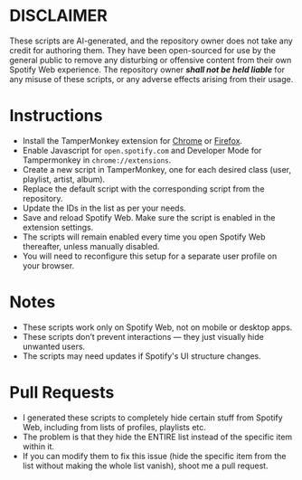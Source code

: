 # DISCLAIMER
These scripts are AI-generated, and the repository owner does not take any credit for authoring them. They have been open-sourced for use by the general public to remove any disturbing or offensive content from their own Spotify Web experience. The repository owner ***shall not be held liable*** for any misuse of these scripts, or any adverse effects arising from their usage.

# Instructions
- Install the TamperMonkey extension for [Chrome](https://chromewebstore.google.com/detail/tampermonkey/dhdgffkkebhmkfjojejmpbldmpobfkfo) or [Firefox](https://addons.mozilla.org/en-US/firefox/addon/tampermonkey/).
- Enable Javascript for ```open.spotify.com``` and Developer Mode for Tampermonkey in ```chrome://extensions```.
- Create a new script in TamperMonkey, one for each desired class (user, playlist, artist, album).
- Replace the default script with the corresponding script from the repository.
- Update the IDs in the list as per your needs.
- Save and reload Spotify Web. Make sure the script is enabled in the extension settings.
- The scripts will remain enabled every time you open Spotify Web thereafter, unless manually disabled.
- You will need to reconfigure this setup for a separate user profile on your browser.

# Notes
- These scripts work only on Spotify Web, not on mobile or desktop apps.
- These scripts don’t prevent interactions — they just visually hide unwanted users.
- The scripts may need updates if Spotify's UI structure changes.

# Pull Requests
- I generated these scripts to completely hide certain stuff from Spotify Web, including from lists of profiles, playlists etc.
- The problem is that they hide the ENTIRE list instead of the specific item within it.
- If you can modify them to fix this issue (hide the specific item from the list without making the whole list vanish), shoot me a pull request.
